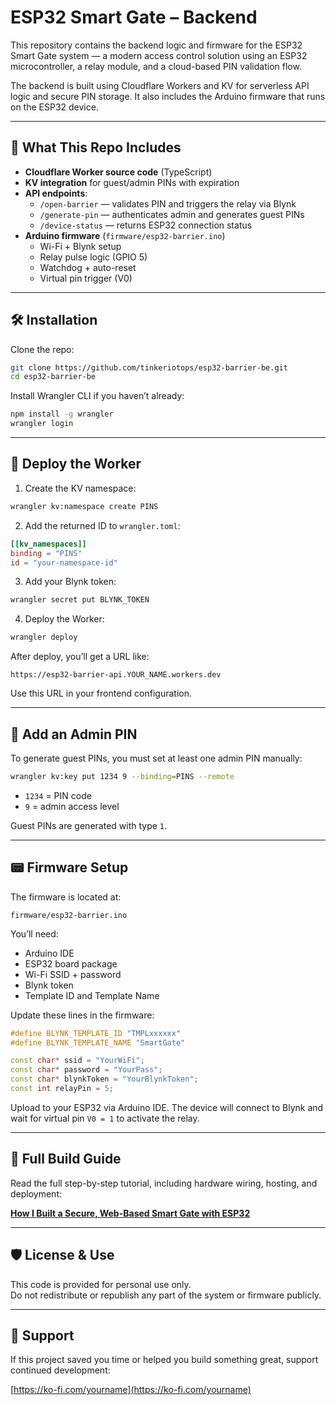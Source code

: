 # ESP32 Smart Gate – Backend

This repository contains the backend logic and firmware for the ESP32 Smart Gate system — a modern access control solution using an ESP32 microcontroller, a relay module, and a cloud-based PIN validation flow.

The backend is built using Cloudflare Workers and KV for serverless API logic and secure PIN storage. It also includes the Arduino firmware that runs on the ESP32 device.

---

## 🔌 What This Repo Includes

- **Cloudflare Worker source code** (TypeScript)
- **KV integration** for guest/admin PINs with expiration
- **API endpoints**:
  - `/open-barrier` — validates PIN and triggers the relay via Blynk
  - `/generate-pin` — authenticates admin and generates guest PINs
  - `/device-status` — returns ESP32 connection status
- **Arduino firmware** (`firmware/esp32-barrier.ino`)
  - Wi-Fi + Blynk setup
  - Relay pulse logic (GPIO 5)
  - Watchdog + auto-reset
  - Virtual pin trigger (V0)

---

## 🛠 Installation

Clone the repo:

```bash
git clone https://github.com/tinkeriotops/esp32-barrier-be.git
cd esp32-barrier-be
```

Install Wrangler CLI if you haven’t already:

```bash
npm install -g wrangler
wrangler login
```

---

## 🚀 Deploy the Worker

1. Create the KV namespace:

```bash
wrangler kv:namespace create PINS
```

2. Add the returned ID to `wrangler.toml`:

```toml
[[kv_namespaces]]
binding = "PINS"
id = "your-namespace-id"
```

3. Add your Blynk token:

```bash
wrangler secret put BLYNK_TOKEN
```

4. Deploy the Worker:

```bash
wrangler deploy
```

After deploy, you’ll get a URL like:

```
https://esp32-barrier-api.YOUR_NAME.workers.dev
```

Use this URL in your frontend configuration.

---

## 🔐 Add an Admin PIN

To generate guest PINs, you must set at least one admin PIN manually:

```bash
wrangler kv:key put 1234 9 --binding=PINS --remote
```

- `1234` = PIN code
- `9` = admin access level

Guest PINs are generated with type `1`.

---

## 📟 Firmware Setup

The firmware is located at:

```
firmware/esp32-barrier.ino
```

You’ll need:

- Arduino IDE
- ESP32 board package
- Wi-Fi SSID + password
- Blynk token
- Template ID and Template Name

Update these lines in the firmware:

```cpp
#define BLYNK_TEMPLATE_ID "TMPLxxxxxx"
#define BLYNK_TEMPLATE_NAME "SmartGate"

const char* ssid = "YourWiFi";
const char* password = "YourPass";
const char* blynkToken = "YourBlynkToken";
const int relayPin = 5;
```

Upload to your ESP32 via Arduino IDE. The device will connect to Blynk and wait for virtual pin `V0 = 1` to activate the relay.

---

## 📖 Full Build Guide

Read the full step-by-step tutorial, including hardware wiring, hosting, and deployment:

**[How I Built a Secure, Web-Based Smart Gate with ESP32](https://tinkeriot.com/esp32-smart-gate-access)**

---

## 🛡 License & Use

This code is provided for personal use only.  
Do not redistribute or republish any part of the system or firmware publicly.

---

## 🤝 Support

If this project saved you time or helped you build something great, support continued development:

[https://ko-fi.com/yourname](https://ko-fi.com/yourname)
